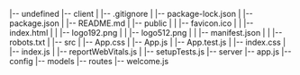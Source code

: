 |-- undefined
    |-- client
    |   |-- .gitignore
    |   |-- package-lock.json
    |   |-- package.json
    |   |-- README.md
    |   |-- public
    |   |   |-- favicon.ico
    |   |   |-- index.html
    |   |   |-- logo192.png
    |   |   |-- logo512.png
    |   |   |-- manifest.json
    |   |   |-- robots.txt
    |   |-- src
    |       |-- App.css
    |       |-- App.js
    |       |-- App.test.js
    |       |-- index.css
    |       |-- index.js
    |       |-- reportWebVitals.js
    |       |-- setupTests.js
    |-- server
        |-- app.js
        |-- config
        |-- models
        |-- routes
            |-- welcome.js